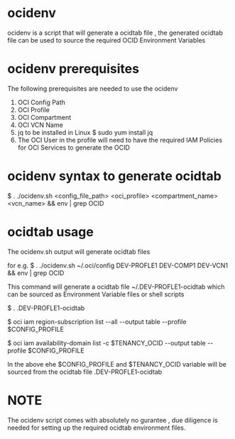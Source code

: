 # ocidenv
ocidenv is a script that will generate a ocidtab file , the generated ocidtab file can be used to 
source the required OCID Environment Variables 

# ocidenv prerequisites
The following prerequisites are needed to use the ocidenv
  1) OCI Config Path 
  2) OCI Profile 
  3) OCI Compartment 
  4) OCI VCN Name
  5) jq to be installed in Linux 
    $ sudo yum install jq
  6) The OCI User in the profile will need to have the required IAM Policies for OCI Services to generate the OCID     
  
# ocidenv syntax to generate ocidtab 
$ . ./ocidenv.sh <config_file_path> <oci_profile> <compartment_name> <vcn_name> && env | grep OCID

# ocidtab usage
The ocidenv.sh output will generate ocidtab files 

for e.g.
$ . ./ocidenv.sh ~/.oci/config DEV-PROFLE1 DEV-COMP1 DEV-VCN1 && env | grep OCID

This command will generate a ocidtab file ~/.DEV-PROFLE1-ocidtab which can be sourced as Environment Variable files or shell scripts 

$ . .DEV-PROFLE1-ocidtab

$ oci iam region-subscription list --all --output table --profile $CONFIG_PROFILE

$ oci iam availability-domain list -c $TENANCY_OCID --output table --profile $CONFIG_PROFILE

In the above ehe $CONFIG_PROFILE and $TENANCY_OCID variable will be sourced from the ocidtab file  .DEV-PROFLE1-ocidtab


# NOTE
The ocidenv script comes with absolutely no gurantee , due diligence is needed for setting up the required ocidtab environment files.
